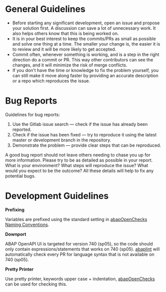 # General Guidelines

*  Before starting any significant development, open an issue and propose your solution first. A discussion can save a lot of unnecessary work. It also helps others know that this is being worked on.
*  It is in your best interest to keep the commits/PRs as small as possible and solve one thing at a time. The smaller your change is, the easier it is to review and it will be more likely to get accepted.
*  Commit often, whenever something is working, and is a step in the right direction do a commit or PR. This way other contributors can see the changes, and it will minimize the risk of merge conflicts.
*  If you don't have the time or knowledge to fix the problem yourself, you can still make it move along faster by providing an accurate description or a repo which reproduces the issue.

# Bug Reports
Guidelines for bug reports:

1.  Use the Gitlab issue search — check if the issue has already been reported.
2.  Check if the issue has been fixed — try to reproduce it using the latest master or development branch in the repository.
3.  Demonstrate the problem — provide clear steps that can be reproduced.

A good bug report should not leave others needing to chase you up for more information. Please try to be as detailed as possible in your report. What is your environment? What steps will reproduce the issue? What would you expect to be the outcome? All these details will help to fix any potential bugs.

# Development Guidelines
**Prefixing**

Variables are prefixed using the standard setting in [abapOpenChecks Naming Conventions](http://docs.abapopenchecks.org/checks/69/).

**Downport**

ABAP OpenAPI UI is targeted for version 740 (sp05), so the code should only contain expressions/statements that works on 740 (sp05). 
[abaplint](https://github.com/abaplint/abaplint) will automatically check every PR for language syntax that is not available on 740 (sp05).

**Pretty Printer**

Use pretty printer, keywords upper case + indentation, [abapOpenChecks](http://docs.abapopenchecks.org/checks/06/) can be used for checking this.